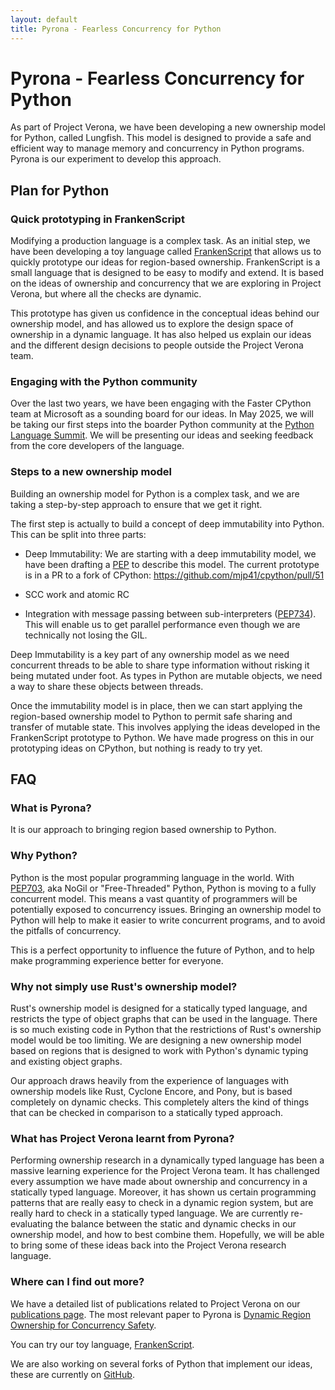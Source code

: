 ```yaml
---
layout: default
title: Pyrona - Fearless Concurrency for Python
---
```


# Pyrona - Fearless Concurrency for Python

As part of Project Verona, we have been developing a new ownership model for Python, called Lungfish.
This model is designed to provide a safe and efficient way to manage memory and concurrency in Python programs.
Pyrona is our experiment to develop this approach.


## Plan for Python

### Quick prototyping in FrankenScript

Modifying a production language is a complex task.
As an initial step, we have been developing a toy language called [FrankenScript](https://github.com/fxpl/frankenscript) that allows us to quickly prototype our ideas for region-based ownership.
FrankenScript is a small language that is designed to be easy to modify and extend.
It is based on the ideas of ownership and concurrency that we are exploring in Project Verona, but where all the checks are dynamic.

This prototype has given us confidence in the conceptual ideas behind our ownership model, and has allowed us to explore the design space of ownership in a dynamic language.
It has also helped us explain our ideas and the different design decisions to people outside the Project Verona team.

### Engaging with the Python community

Over the last two years, we have been engaging with the Faster CPython team at Microsoft as a sounding board for our ideas.
In May 2025, we will be taking our first steps into the boarder Python community at the [Python Language Summit](https://us.pycon.org/2025/events/language-summit/).
We will be presenting our ideas and seeking feedback from the core developers of the language.


### Steps to a new ownership model

Building an ownership model for Python is a complex task, and we are taking a step-by-step approach to ensure that we get it right.

The first step is actually to build a concept of deep immutability into Python.  This can be split into three parts:

* Deep Immutability: We are starting with a deep immutability model, we have been drafting a [PEP](https://github.com/TobiasWrigstad/peps/pull/8) to describe this model.
  The current prototype is in a PR to a fork of CPython: https://github.com/mjp41/cpython/pull/51

* SCC work and atomic RC

* Integration with message passing between sub-interpreters ([PEP734](https://peps.python.org/pep-0734/)).  This will enable us to get parallel performance even though we are technically not losing the GIL.

Deep Immutability is a key part of any ownership model as we need concurrent threads to be able to share type information without risking it being mutated under foot.
As types in Python are mutable objects, we need a way to share these objects between threads.

Once the immutability model is in place, then we can start applying the region-based ownership model to Python to permit safe sharing and transfer of mutable state.
This involves applying the ideas developed in the FrankenScript prototype to Python.
We have made progress on this in our prototyping ideas on CPython, but nothing is ready to try yet.

## FAQ

### What is Pyrona?

It is our approach to bringing region based ownership to Python.

### Why Python?

Python is the most popular programming language in the world.
With [PEP703](https://peps.python.org/pep-0703/), aka NoGil or "Free-Threaded" Python, Python is moving to a fully concurrent model.
This means a vast quantity of programmers will be potentially exposed to concurrency issues.
Bringing an ownership model to Python will help to make it easier to write concurrent programs, and to avoid the pitfalls of concurrency.

This is a perfect opportunity to influence the future of Python, and to help make programming experience better for everyone.

### Why not simply use Rust's ownership model?

Rust's ownership model is designed for a statically typed language, and restricts the type of object graphs that can be used in the language.
There is so much existing code in Python that the restrictions of Rust's ownership model would be too limiting.
We are designing a new ownership model based on regions that is designed to work with Python's dynamic typing and existing object graphs.

Our approach draws heavily from the experience of languages with ownership models like Rust, Cyclone Encore, and Pony, but is based completely on dynamic checks.  This completely alters the kind of things that can be checked in comparison to a statically typed approach.

### What has Project Verona learnt from Pyrona?

Performing ownership research in a dynamically typed language has been a massive learning experience for the Project Verona team.
It has challenged every assumption we have made about ownership and concurrency in a statically typed language.
Moreover, it has shown us certain programming patterns that are really easy to check in a dynamic region system, but are really hard to check in a statically typed language.
We are currently re-evaluating the balance between the static and dynamic checks in our ownership model, and how to best combine them.  Hopefully, we will be able to bring some of these ideas back into the Project Verona research language.

### Where can I find out more?

We have a detailed list of publications related to Project Verona on our [publications page](/publications.html).
The most relevant paper to Pyrona is [Dynamic Region Ownership for Concurrency Safety](https://www.microsoft.com/en-us/research/publication/dynamic-region-ownership-for-concurrency-safety/).

You can try our toy language, [FrankenScript](https://github.com/fxpl/frankenscript).

We are also working on several forks of Python that implement our ideas, these are currently on [GitHub](https://github.com/mjp41/cpython).

